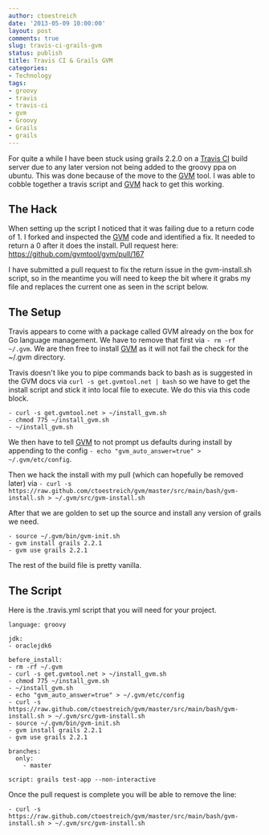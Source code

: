 ```yaml
---
author: ctoestreich
date: '2013-05-09 10:00:00'
layout: post
comments: true
slug: travis-ci-grails-gvm
status: publish
title: Travis CI & Grails GVM
categories:
- Technology
tags:
- groovy
- travis
- travis-ci
- gvm
- Groovy
- Grails
- grails
---
```


For quite a while I have been stuck using grails 2.2.0 on a [Travis CI][1] build server due to any later version not being added to the groovy ppa on ubuntu.  This was done because of the move to the [GVM][2] tool.  I was able to cobble together a travis script and [GVM][2] hack to get this working.

<!-- more -->

## The Hack

When setting up the script I noticed that it was failing due to a return code of 1.  I forked and inspected the [GVM][2] code and identified a fix.  It needed to return a 0 after it does the install.  Pull request here: https://github.com/gvmtool/gvm/pull/167

I have submitted a pull request to fix the return issue in the gvm-install.sh script, so in the meantime you will need to keep the bit where it grabs my file and replaces the current one as seen in the script below.

## The Setup

Travis appears to come with a package called GVM already on the box for Go language management.  We have to remove that first via `- rm -rf ~/.gvm`.  We are then free to install [GVM][2] as it will not fail the check for the ~/.gvm directory.

Travis doesn't like you to pipe commands back to bash as is suggested in the GVM docs via `curl -s get.gvmtool.net | bash` so we have to get the install script and stick it into local file to execute.  We do this via this code block.

```
- curl -s get.gvmtool.net > ~/install_gvm.sh
- chmod 775 ~/install_gvm.sh
- ~/install_gvm.sh
```

We then have to tell [GVM][2] to not prompt us defaults during install by appending to the config `- echo "gvm_auto_answer=true" > ~/.gvm/etc/config`.

Then we hack the install with my pull (which can hopefully be removed later) via `- curl -s https://raw.github.com/ctoestreich/gvm/master/src/main/bash/gvm-install.sh > ~/.gvm/src/gvm-install.sh`

After that we are golden to set up the source and install any version of grails we need.

```
- source ~/.gvm/bin/gvm-init.sh
- gvm install grails 2.2.1
- gvm use grails 2.2.1
```

The rest of the build file is pretty vanilla.


## The Script

Here is the .travis.yml script that you will need for your project.

```
language: groovy

jdk:
- oraclejdk6

before_install:
- rm -rf ~/.gvm
- curl -s get.gvmtool.net > ~/install_gvm.sh
- chmod 775 ~/install_gvm.sh
- ~/install_gvm.sh
- echo "gvm_auto_answer=true" > ~/.gvm/etc/config
- curl -s https://raw.github.com/ctoestreich/gvm/master/src/main/bash/gvm-install.sh > ~/.gvm/src/gvm-install.sh
- source ~/.gvm/bin/gvm-init.sh
- gvm install grails 2.2.1
- gvm use grails 2.2.1

branches:
  only:
    - master

script: grails test-app --non-interactive
```

Once the pull request is complete you will be able to remove the line:

```
- curl -s https://raw.github.com/ctoestreich/gvm/master/src/main/bash/gvm-install.sh > ~/.gvm/src/gvm-install.sh
```

   [1]: https://travis-ci.org (Travis CI)
   [2]: http://gvmtool.net/ (the Groovy enVironment Manager)